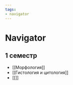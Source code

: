 ```yaml
---
tags:
- navigator
---
```

# Navigator
## 1 семестр
- [[Морфология]]
- [[Гистология и цитология]]
- [[]]